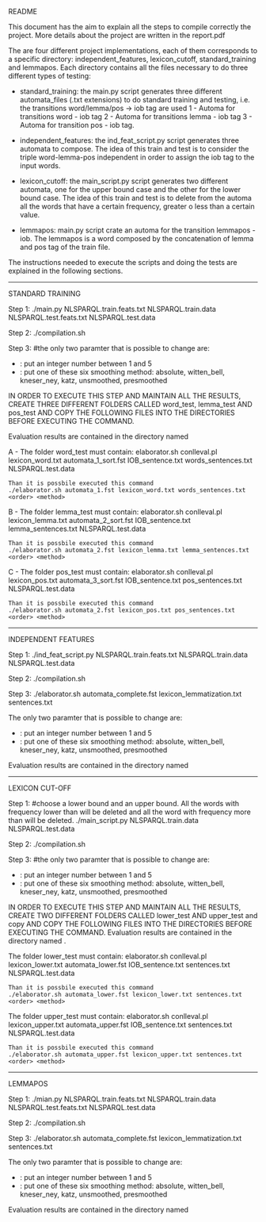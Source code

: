 README

This document has the aim to explain all the steps to compile correctly the project. More details about the project are written in the report.pdf

The are four different project implementations, each of them corresponds to a specific directory: independent_features, lexicon_cutoff, standard_training and lemmapos.
Each directory contains all the files necessary to do three different types of testing:
- standard_training: the main.py script generates three different automata_files (.txt extensions) to do standard training and testing, i.e. the transitions word/lemma/pos -> iob tag are used 
	1 - Automa for transitions word - iob tag
	2 - Automa for transitions lemma - iob tag
	3 - Automa for transition pos - iob tag.
	
- independent_features:	the ind_feat_script.py script generates three automata to compose. The idea of this train and test is to consider the triple word-lemma-pos independent in order to assign the iob tag to the input words.

- lexicon_cutoff: the main_script.py script generates two different automata, one for the upper bound case and the other for the lower bound case. The idea of this train and test is to delete from the automa all the words that have a certain frequency, greater o less than a certain value.

- lemmapos: main.py script crate an automa for the transition lemmapos - iob. The lemmapos is a word composed by the concatenation of lemma and pos tag of the train file.

The instructions needed to execute the scripts and doing the tests are explained in the following sections.

----------------------------------------------------------------------------------------------------------------------------

STANDARD TRAINING

Step 1:
./main.py NLSPARQL.train.feats.txt NLSPARQL.train.data NLSPARQL.test.feats.txt NLSPARQL.test.data

Step 2:
./compilation.sh

Step 3: 
#the only two paramter that is possible to change are:
 -  <order>:	put an integer number between 1 and 5
 -  <method>:	put one of these six smoothing method: absolute, witten_bell, kneser_ney, katz, unsmoothed, presmoothed

IN ORDER TO EXECUTE THIS STEP AND MAINTAIN ALL THE RESULTS, CREATE THREE DIFFERENT FOLDERS CALLED word_test, lemma_test AND pos_test AND COPY THE FOLLOWING FILES INTO THE DIRECTORIES BEFORE EXECUTING THE COMMAND.

Evaluation results are contained in the directory named <method>

A - The folder word_test must contain:
 	elaborator.sh
 	conlleval.pl
 	lexicon_word.txt
 	automata_1_sort.fst
 	IOB_sentence.txt
 	words_sentences.txt
 	NLSPARQL.test.data

 	Than it is possbile executed this command
	./elaborator.sh automata_1.fst lexicon_word.txt words_sentences.txt <order> <method>

B - The folder lemma_test must contain:
 	elaborator.sh
 	conlleval.pl
 	lexicon_lemma.txt
 	automata_2_sort.fst
 	IOB_sentence.txt
 	lemma_sentences.txt
 	NLSPARQL.test.data

 	Than it is possbile executed this command
	./elaborator.sh automata_2.fst lexicon_lemma.txt lemma_sentences.txt <order> <method>

C - The folder pos_test must contain:
 	elaborator.sh
 	conlleval.pl
 	lexicon_pos.txt
 	automata_3_sort.fst
 	IOB_sentence.txt
 	pos_sentences.txt
 	NLSPARQL.test.data

 	Than it is possbile executed this command
	./elaborator.sh automata_2.fst lexicon_pos.txt pos_sentences.txt <order> <method>


---------------------------------------------------------------------------------------------------------------------------

INDEPENDENT FEATURES 

Step 1:
./ind_feat_script.py  NLSPARQL.train.feats.txt NLSPARQL.train.data NLSPARQL.test.data

Step 2:
./compilation.sh

Step 3:
./elaborator.sh automata_complete.fst lexicon_lemmatization.txt sentences.txt <order> <method>
 
The only two paramter that is possible to change are:
 - <order>:	put an integer number between 1 and 5
 -  <method>:	put one of these six smoothing method: absolute, witten_bell, kneser_ney, katz, unsmoothed, presmoothed

Evaluation results are contained in the directory named <method>

----------------------------------------------------------------------------------------------------------------------------

LEXICON CUT-OFF

Step 1:
#choose a lower bound and an upper bound. All the words with frequency lower than <lower-bound> will be deleted and all the word with frequency more than <upper-bound> will be deleted.
./main_script.py NLSPARQL.train.data NLSPARQL.test.data <lower-bound> <upper-bound>

Step 2:
./compilation.sh

Step 3: 
#the only two paramter that is possible to change are:
 - 	<order>:	put an integer number between 1 and 5
 -  <method>:	put one of these six smoothing method: absolute, witten_bell, kneser_ney, katz, unsmoothed, presmoothed

IN ORDER TO EXECUTE THIS STEP AND MAINTAIN ALL THE RESULTS, CREATE TWO DIFFERENT FOLDERS CALLED lower_test AND upper_test and copy AND COPY THE FOLLOWING FILES INTO THE DIRECTORIES BEFORE EXECUTING THE COMMAND.
Evaluation results are contained in the directory named <method>.
  
The folder lower_test must contain:
 	elaborator.sh
 	conlleval.pl
 	lexicon_lower.txt
 	automata_lower.fst
 	IOB_sentence.txt
 	sentences.txt
 	NLSPARQL.test.data

 	Than it is possbile executed this command
	./elaborator.sh automata_lower.fst lexicon_lower.txt sentences.txt <order> <method>

The folder upper_test must contain:
 	elaborator.sh
 	conlleval.pl
 	lexicon_upper.txt
 	automata_upper.fst
 	IOB_sentence.txt
 	sentences.txt
 	NLSPARQL.test.data

 	Than it is possbile executed this command
	./elaborator.sh automata_upper.fst lexicon_upper.txt sentences.txt <order> <method>

----------------------------------------------------------------------------------------------------------------------------

LEMMAPOS

Step 1:
./mian.py  NLSPARQL.train.feats.txt NLSPARQL.train.data NLSPARQL.test.feats.txt NLSPARQL.test.data

Step 2:
./compilation.sh

Step 3: 
./elaborator.sh automata_complete.fst lexicon_lemmatization.txt sentences.txt <order> <method>

The only two paramter that is possible to change are:
 -  <order>:	put an integer number between 1 and 5
 -  <method>:	put one of these six smoothing method: absolute, witten_bell, kneser_ney, katz, unsmoothed, presmoothed
 
Evaluation results are contained in the directory named <method>

